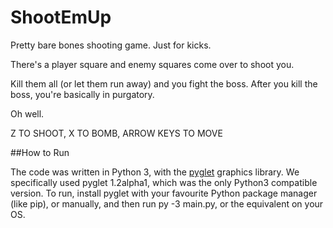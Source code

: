 ShootEmUp
=========

Pretty bare bones shooting game. Just for kicks.

There's a player square and enemy squares come over to shoot you.

Kill them all (or let them run away) and you fight the boss. After you kill the boss, you're basically in purgatory.

Oh well.

Z TO SHOOT, X TO BOMB, ARROW KEYS TO MOVE

##How to Run

The code was written in Python 3, with the [pyglet][1] graphics library. 
We specifically used pyglet 1.2alpha1, which was the only Python3 compatible version. 
To run, install pyglet with your favourite Python package manager (like pip), or manually, and then run py -3 main.py, or the equivalent on your OS. 



[1]: http://www.pyglet.org/
